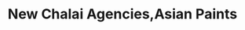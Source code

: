 ---
title: "New Chalai Agencies,Asian Paints"
url: /trivandrum/new-chalai-agencies-asian-paints/
shop: Farben
---